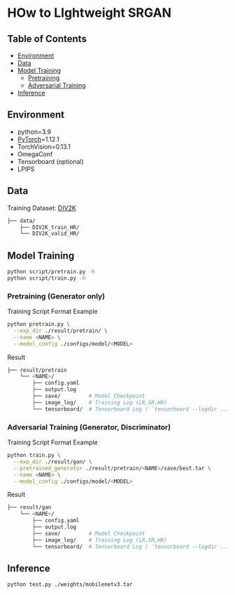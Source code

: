 # HOw to LIghtweight SRGAN

## Table of Contents

- [Environment](#environment)
- [Data](#data)
- [Model Training](#model-training)
  - [Pretraining](#pretraining-generator-only)
  - [Adversarial Training](#adversarial-training)
- [Inference](#inference)

## Environment

- python=3.9
- [PyTorch]((https://pytorch.org/))=1.12.1
- TorchVision=0.13.1
- OmegaConf
- Tensorboard (optional)
- LPIPS



## Data

Training Dataset: [DIV2K](https://data.vision.ee.ethz.ch/cvl/DIV2K/)

```bash
├── data/
    ├── DIV2K_train_HR/
    └── DIV2K_valid_HR/
```



## Model Training

```bash
python script/pretrain.py -h
python script/train.py -h
```

### Pretraining (Generator only)

Training Script Format Example

```bash
python pretrain.py \
  --exp_dir ./result/pretrain/ \
  --name <NAME> \
  --model_config ./configs/model/<MODEL>
```

Result

```bash
├── result/pretrain
    └── <NAME>/
        ├── config.yaml
        ├── output.log
        ├── save/         # Model Checkpoint
        ├── image_log/    # Training Log (LR,SR,HR)
        └── tensorboard/  # Tensorboard Log ( `tensorboard --logdir ...` )
```

### Adversarial Training (Generator, Discriminator)

Training Script Format Example

```bash
python train.py \
  --exp_dir ./result/gan/ \
  --pretrained_generator ./result/pretrain/<NAME>/save/best.tar \
  --name <NAME> \
  --model_config ./configs/model/<MODEL>
```

Result

```bash
├── result/gan
    └── <NAME>/
        ├── config.yaml
        ├── output.log
        ├── save/         # Model Checkpoint
        ├── image_log/    # Training Log (LR,SR,HR)
        └── tensorboard/  # Tensorboard Log ( `tensorboard --logdir ...` )
```

## Inference

```bash
python test.py ./weights/mobilenetv3.tar
```
